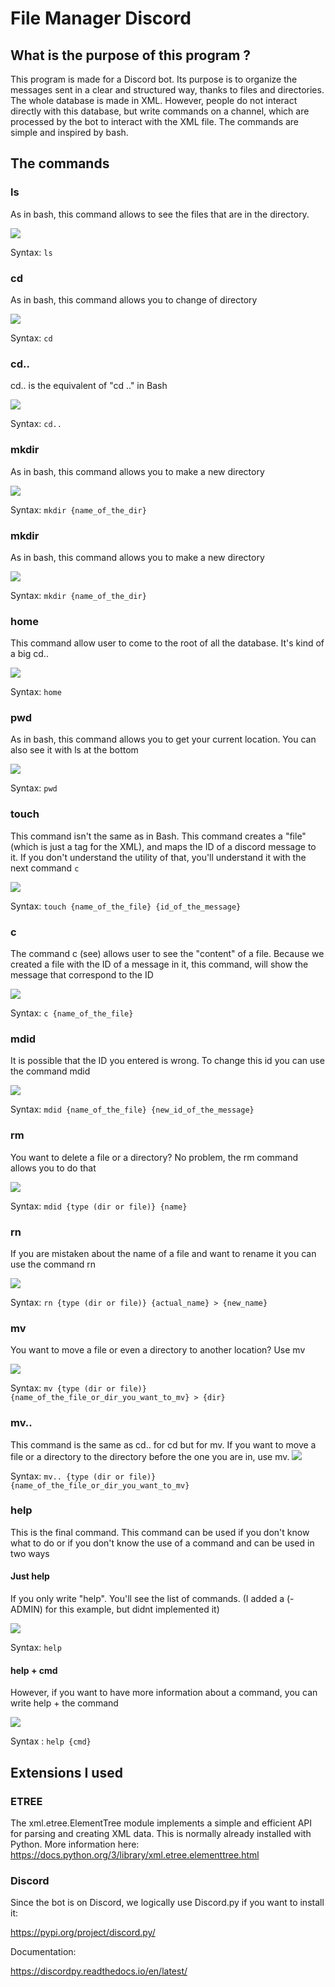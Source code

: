 # File Manager Discord
## What is the purpose of this program ?

This program is made for a Discord bot. Its purpose is to organize the messages sent in a clear and structured way, thanks to files and directories. The whole database is made in XML. However, people do not interact directly with this database, but write commands on a channel, which are processed by the bot to interact with the XML file. The commands are simple and inspired by bash.

## The commands
### ls
As in bash, this command allows to see the files that are in the directory.

<img src="img/ls.png">

Syntax: `ls`


### cd
As in bash, this command allows you to change of directory

<img src="img/cd.png">

Syntax: `cd`

### cd..
cd.. is the equivalent of "cd .." in Bash

<img src="img/cd...png">

Syntax: `cd..`

### mkdir
As in bash, this command allows you to make a new directory

<img src="img/mkdir.png">

Syntax: `mkdir {name_of_the_dir}`

### mkdir
As in bash, this command allows you to make a new directory

<img src="img/mkdir.png">

Syntax: `mkdir {name_of_the_dir}`

### home
This command allow user to come to the root of all the database. It's kind of a big cd..

<img src="img/home.png">

Syntax: `home`

### pwd
As in bash, this command allows you to get your current location. You can also see it with ls at the bottom

<img src="img/pwd.png">

Syntax: `pwd`

### touch

This command isn't the same as in Bash. This command creates a "file" (which is just a tag for the XML), and maps the ID of a discord message to it. If you don't understand the utility of that, you'll understand it with the next command `c`

<img src="img/touch.png">

Syntax: `touch {name_of_the_file} {id_of_the_message}`

### c
The command c (see) allows user to see the "content" of a file. Because we created a file with the ID of a message in it, this command, will show the message that correspond to the ID

<img src="img/c.png">

Syntax: `c {name_of_the_file}`

### mdid
It is possible that the ID you entered is wrong. To change this id you can use the command mdid

<img src="img/mdid.png">

Syntax: `mdid {name_of_the_file} {new_id_of_the_message}`

### rm
You want to delete a file or a directory? No problem, the rm command allows you to do that

<img src="img/rm.png">

Syntax: `mdid {type (dir or file)} {name}`

### rn
If you are mistaken about the name of a file and want to rename it you can use the command rn

<img src="img/rn.png">

Syntax: `rn {type (dir or file)} {actual_name} > {new_name}`

### mv
You want to move a file or even a directory to another location? Use mv

<img src="img/mv.png">

Syntax: `mv {type (dir or file)} {name_of_the_file_or_dir_you_want_to_mv} > {dir}`

### mv..
This command is the same as cd.. for cd but for mv. If you want to move a file or a directory to the directory before the one you are in, use mv.
<img src="img/mv...png">

Syntax: `mv.. {type (dir or file)} {name_of_the_file_or_dir_you_want_to_mv}`


### help
This is the final command. This command can be used if you don't know what to do or if you don't know the use of a command and can be used in two ways
#### Just help
If you only write "help". You'll see the list of commands. (I added a (- ADMIN) for this example, but didnt implemented it)

<img src="img/help.png">

Syntax: `help`

#### help + cmd
However, if you want to have more information about a command, you can write help + the command

<img src="img/help2.png">

Syntax : `help {cmd}`

## Extensions I used
### ETREE
The xml.etree.ElementTree module implements a simple and efficient API for parsing and creating XML data. This is normally already installed with Python. More information here:
https://docs.python.org/3/library/xml.etree.elementtree.html

### Discord
Since the bot is on Discord, we logically use Discord.py
if you want to install it:

https://pypi.org/project/discord.py/



Documentation:


https://discordpy.readthedocs.io/en/latest/
